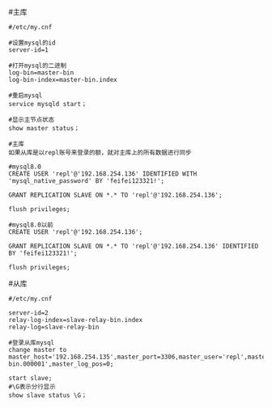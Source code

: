 #主库

	#/etc/my.cnf
	
	#设置mysql的id
	server-id=1

	#打开mysql的二进制
	log-bin=master-bin
	log-bin-index=master-bin.index
	
	#重启mysql
	service mysqld start；
	
	#显示主节点状态
	show master status； 
	
	#主库
	如果从库是以repl账号来登录的额，就对主库上的所有数据进行同步

	#mysql8.0
	CREATE USER 'repl'@'192.168.254.136' IDENTIFIED WITH 'mysql_native_password' BY 'feifei123321!';

	GRANT REPLICATION SLAVE ON *.* TO 'repl'@'192.168.254.136';

	flush privileges;

	#mysql8.0以前
	CREATE USER 'repl'@'192.168.254.136';

	GRANT REPLICATION SLAVE ON *.* TO 'repl'@'192.168.254.136' IDENTIFIED BY 'feifei123321!';

	flush privileges;

#从库

	#/etc/my.cnf
	
	server-id=2
	relay-log-index=slave-relay-bin.index
	relay-log=slave-relay-bin
	
	#登录从库mysql
	change master to master_host='192.168.254.135',master_port=3306,master_user='repl',master_password='feifei123321!',master_log_file='master-bin.000001',master_log_pos=0;
	
	start slave;
	#\G表示分行显示
	show slave status \G；


